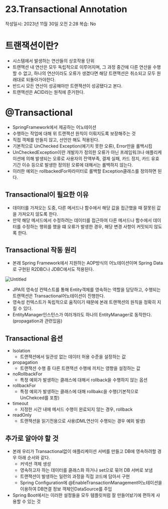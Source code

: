 # 23.Transactional Annotation

작성일시: 2023년 11월 30일 오전 2:28
복습: No

# 트랜잭션이란?

- 시스템에서 발생하는 연산들의 상호작용 단위
- 트랜잭션 내 연산은 모두 독립적으로 이루어지며, 그 과정 중간에 다른 연산을 수행할 수 없고, 하나의 연산이라도 오류가 생겼다면 해당 트랜잭션은 취소되고 모두 원래대로 되돌아가야한다.
- 반드시 모든 연산이 성공해야만 트랜잭션이 성공됐다고 본다.
- 트랜잭션은 ACID라는 원칙에 준거한다.

# @Transactional

- SpringFramework에서 제공하는 어노테이션
- 수행하는 작업에 대해 위 트랜잭션 원칙이 이뤄지도록 보장해주는 것
- 직접 객체를 만들지 않고, 선언만 해도 적용된다.
- 기본적으로 UnChecked Exception(예기치 못한 오류), Error만을 롤백시킴
- UnCheckedException이란 개발자가 정의한 오류가 아닌 프레임워크나 애플리케이션에 의해 발생되는 오류로 사용자의 잔액부족, 결제 실패, 카드 정지, 카드 유효기간 이슈 등으로 발생한 정의된 오류에 대해서는 롤백하지 않는다.
- 이러한 예외는 rollbackedFor파라미터로 롤백할 Exception클래스를 정의하면 된다.

## Transactional이 필요한 이유

- 데이터를 가져오는 도중, 다른 메서드나 함수에서 해당 값을 접근했을 때 잘못된 값을 가져오지 않도록 한다.
- 만약 해당 메서드에서 수정하려는 데이터를 접근하여 다른 메서드나 함수에서 데이터를 수정하는 행위를 했을 떄 오류가 발생한 경우, 해당 변경 사항이 커밋되지 않도록 한다.

## Transactional 작동 원리

- 본래 Spring Framework에서 지원하는 AOP방식의 어노테이션이며 Spring Data로 구현된 R2DBC나 JDBC에서도 적용된다.

![Untitled](https://github.com/Sunro1994/TotalRepository/assets/132982907/b9f43109-ebd2-4c28-aae4-3b9daee94c62)

- JPA의 영속성 컨텍스트를 통해 Entity객체를 영속하는 역할을 담당하고, 수행되는 트랜잭션은 Transactional어노테이션이 진행한다.
- 영속성 컨텍스트가 독립적으로 움직이기 때문에 본래 트랜잭션의 원칙을 정확히 지킬 수 있다.
- EntityManager인스턴스가 여러개라도 하나의 EntityManager로 동작한다.(propagation과 관련있음)

## Transactional 옵션

- Isolation
    - 트랜잭션에서 일관성 없는 데이터 허용 수준을 설정하는 값
- propagation
    - 트랜잭션 수행 중 다른 트랜잭션 수행에 끼치는 영향을  설정하는 값
- noRollbackFor
    - 특정 예외가 발생하는 클래스에 대해서 rollback을 수행하지 않는 옵션
- rollbackFor
    - 특정 예외가 발생하는 클래스에 대해 rollbakc을 수행(기본적으로 UnChekced를 포함)
- timeout
    - 지정한 시간 내에 메서드 수행이 완료되지 않는 경우, rollback
- readOnly
    - 트랜잭션을 읽기전용으로 사용(DML연산이 수행되는 경우 예외 발생)

## 추가로 알아야 할 것

- 본래 우리가 Transactional없이 애플리케이션 서버를 만들고 DB에 영속하려할 경우 아래 순서와 같다.
    - 커넥션 객체 생성
    - 영속하고자 하는 데이터를 클래스화 하거나 set으로 묶어 DB 서버로 보냄
    - 트랜잭션이 발생하는 일련의 과정을 직접 코드에 담아서 구현
    - Spring Configuration에 @EnableTransactionManagement어노테이션을 이용하여 DB연결 정보 객체인DataSource를 주입
- Spring Boot에서는 이러한 설정들을 모두 템플릿처럼 잘 만들어놨기에 편하게 사용할 수 있는 것